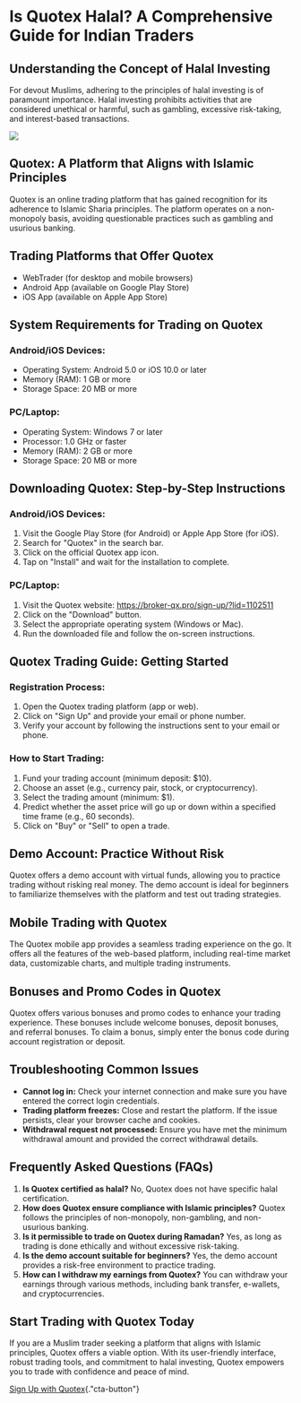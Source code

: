# Is Quotex Halal? A Comprehensive Guide for Indian Traders

## Understanding the Concept of Halal Investing

For devout Muslims, adhering to the principles of halal investing is of
paramount importance. Halal investing prohibits activities that are
considered unethical or harmful, such as gambling, excessive
risk-taking, and interest-based transactions.

[![](https://static.quotex.io/files/4_en/300_250.jpg)](https://traff.sbs/brokerqxlid)

## Quotex: A Platform that Aligns with Islamic Principles

Quotex is an online trading platform that has gained recognition for its
adherence to Islamic Sharia principles. The platform operates on a
non-monopoly basis, avoiding questionable practices such as gambling and
usurious banking.

## Trading Platforms that Offer Quotex

-   WebTrader (for desktop and mobile browsers)
-   Android App (available on Google Play Store)
-   iOS App (available on Apple App Store)

## System Requirements for Trading on Quotex

### Android/iOS Devices:

-   Operating System: Android 5.0 or iOS 10.0 or later
-   Memory (RAM): 1 GB or more
-   Storage Space: 20 MB or more

### PC/Laptop:

-   Operating System: Windows 7 or later
-   Processor: 1.0 GHz or faster
-   Memory (RAM): 2 GB or more
-   Storage Space: 20 MB or more

## Downloading Quotex: Step-by-Step Instructions

### Android/iOS Devices:

1.  Visit the Google Play Store (for Android) or Apple App Store (for
    iOS).
2.  Search for "Quotex" in the search bar.
3.  Click on the official Quotex app icon.
4.  Tap on "Install" and wait for the installation to complete.

### PC/Laptop:

1.  Visit the Quotex website: https://broker-qx.pro/sign-up/?lid=1102511
2.  Click on the "Download" button.
3.  Select the appropriate operating system (Windows or Mac).
4.  Run the downloaded file and follow the on-screen instructions.

## Quotex Trading Guide: Getting Started

### Registration Process:

1.  Open the Quotex trading platform (app or web).
2.  Click on "Sign Up" and provide your email or phone number.
3.  Verify your account by following the instructions sent to your email
    or phone.

### How to Start Trading:

1.  Fund your trading account (minimum deposit: \$10).
2.  Choose an asset (e.g., currency pair, stock, or cryptocurrency).
3.  Select the trading amount (minimum: \$1).
4.  Predict whether the asset price will go up or down within a
    specified time frame (e.g., 60 seconds).
5.  Click on "Buy" or "Sell" to open a trade.

## Demo Account: Practice Without Risk

Quotex offers a demo account with virtual funds, allowing you to
practice trading without risking real money. The demo account is ideal
for beginners to familiarize themselves with the platform and test out
trading strategies.

## Mobile Trading with Quotex

The Quotex mobile app provides a seamless trading experience on the go.
It offers all the features of the web-based platform, including
real-time market data, customizable charts, and multiple trading
instruments.

## Bonuses and Promo Codes in Quotex

Quotex offers various bonuses and promo codes to enhance your trading
experience. These bonuses include welcome bonuses, deposit bonuses, and
referral bonuses. To claim a bonus, simply enter the bonus code during
account registration or deposit.

## Troubleshooting Common Issues

-   **Cannot log in:** Check your internet connection and make sure you
    have entered the correct login credentials.
-   **Trading platform freezes:** Close and restart the platform. If the
    issue persists, clear your browser cache and cookies.
-   **Withdrawal request not processed:** Ensure you have met the
    minimum withdrawal amount and provided the correct withdrawal
    details.

## Frequently Asked Questions (FAQs)

1.  **Is Quotex certified as halal?** No, Quotex does not have specific
    halal certification.
2.  **How does Quotex ensure compliance with Islamic principles?**
    Quotex follows the principles of non-monopoly, non-gambling, and
    non-usurious banking.
3.  **Is it permissible to trade on Quotex during Ramadan?** Yes, as
    long as trading is done ethically and without excessive risk-taking.
4.  **Is the demo account suitable for beginners?** Yes, the demo
    account provides a risk-free environment to practice trading.
5.  **How can I withdraw my earnings from Quotex?** You can withdraw
    your earnings through various methods, including bank transfer,
    e-wallets, and cryptocurrencies.

## Start Trading with Quotex Today

If you are a Muslim trader seeking a platform that aligns with Islamic
principles, Quotex offers a viable option. With its user-friendly
interface, robust trading tools, and commitment to halal investing,
Quotex empowers you to trade with confidence and peace of mind.

[Sign Up with
Quotex](\%22https://broker-qx.pro/sign-up/?lid=1102511\%22){."cta-button"}

